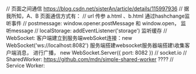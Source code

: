 // 页面之间通信 https://blog.csdn.net/sisterAn/article/details/115997936
// 据我所知，A、B 页面通信方式有：
// url 传参 a.html 、b.html 通过hashchange监听事件
// postmessage: window.opener.postMessage 和 window.open， 监听message
// localStorage: addEventListener('storage') 监听缓存
// WebSocket:
    客户端建立到服务端webSoket连接：new WebSocket('ws://localhost:8082')
    服务端搭建websocket服务器端搭建\收集客户端消息， 进行广播， new WebSocket.Server({ port: 8082 })
// socket.io
// SharedWorker: https://github.com/mdn/simple-shared-worker ????
// Service Worker:

